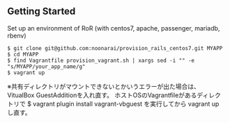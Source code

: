 ## Getting Started

Set up an environment of RoR
(with centos7, apache, passenger, mariadb, rbenv)

```
$ git clone git@github.com:noonarai/provision_rails_centos7.git MYAPP
$ cd MYAPP
$ find Vagrantfile provision_vagrant.sh | xargs sed -i "" -e "s/MYAPP/your_app_name/g"
$ vagrant up
```

※共有ディレクトリがマウントできないとかいうエラーが出た場合は、VitualBox GuestAdditionを入れ直す。
ホストOSのVagrantfileがあるディレクトリで
$ vagrant plugin install vagrant-vbguest
を実行してから vagrant up し直す。

